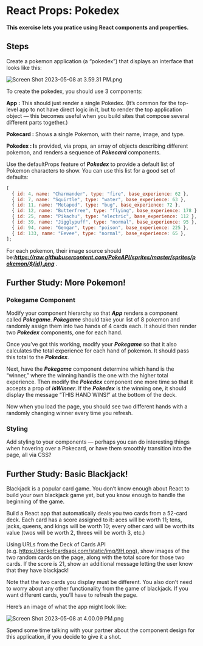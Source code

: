 # **React Props: Pokedex**

**This exercise lets you pratice using React components and properties.**

## Steps

Create a pokemon application (a “pokedex”) that displays an interface that looks like this:

![Screen Shot 2023-05-08 at 3.59.31 PM.png](https://s3-us-west-2.amazonaws.com/secure.notion-static.com/556adb66-c855-4ee2-a1fb-b422b8d4b852/Screen_Shot_2023-05-08_at_3.59.31_PM.png)

To create the pokedex, you should use 3 components:

**App :** This should just render a single Pokedex. (It’s common for the top-level app to not have direct logic in it, but to render the top application object — this becomes useful when you build sites that compose several different parts together.)

**Pokecard :** Shows a single Pokemon, with their name, image, and type.

**Pokedex : I**s provided, via props, an array of objects describing different pokemon, and renders a sequence of **_Pokecard_** components.

Use the defaultProps feature of **_Pokedex_** to provide a default list of Pokemon characters to show. You can use this list for a good set of defaults:

```jsx
[
  { id: 4, name: "Charmander", type: "fire", base_experience: 62 },
  { id: 7, name: "Squirtle", type: "water", base_experience: 63 },
  { id: 11, name: "Metapod", type: "bug", base_experience: 72 },
  { id: 12, name: "Butterfree", type: "flying", base_experience: 178 },
  { id: 25, name: "Pikachu", type: "electric", base_experience: 112 },
  { id: 39, name: "Jigglypuff", type: "normal", base_experience: 95 },
  { id: 94, name: "Gengar", type: "poison", base_experience: 225 },
  { id: 133, name: "Eevee", type: "normal", base_experience: 65 },
];
```

For each pokemon, their image source should be:***https://raw.githubusercontent.com/PokeAPI/sprites/master/sprites/pokemon/${id}.png***
.

## **Further Study: More Pokemon!**

### **Pokegame Component**

Modify your component hierarchy so that **_App_** renders a component called **_Pokegame_**. **_Pokegame_** should take your list of 8 pokemon and randomly assign them into two hands of 4 cards each. It should then render two **_Pokedex_** components, one for each hand.

Once you’ve got this working, modify your **_Pokegame_** so that it also calculates the total experience for each hand of pokemon. It should pass this total to the **_Pokedex_**.

Next, have the **_Pokegame_** component determine which hand is the “winner,” where the winning hand is the one with the higher total experience. Then modify the **_Pokedex_** component one more time so that it accepts a prop of **_isWinner_**. If the **_Pokedex_** is the winning one, it should display the message “THIS HAND WINS!” at the bottom of the deck.

Now when you load the page, you should see two different hands with a randomly changing winner every time you refresh.

### **Styling**

Add styling to your components — perhaps you can do interesting things when hovering over a Pokecard, or have them smoothly transition into the page, all via CSS?

## **Further Study: Basic Blackjack!**

Blackjack is a popular card game. You don’t know enough about React to build your own blackjack game yet, but you know enough to handle the beginning of the game.

Build a React app that automatically deals you two cards from a 52-card deck. Each card has a score assigned to it: aces will be worth 11; tens, jacks, queens, and kings will be worth 10; every other card will be worth its value (twos will be worth 2, threes will be worth 3, etc.)

Using URLs from the Deck of Cards API (e.g. https://deckofcardsapi.com/static/img/9H.png), show images of the two random cards on the page, along with the total score for those two cards. If the score is 21, show an additional message letting the user know that they have blackjack!

Note that the two cards you display must be different. You also don’t need to worry about any other functionality from the game of blackjack. If you want different cards, you’ll have to refresh the page.

Here’s an image of what the app might look like:

![Screen Shot 2023-05-08 at 4.00.09 PM.png](https://s3-us-west-2.amazonaws.com/secure.notion-static.com/73a12746-3028-4264-b364-b1bae858a7d1/Screen_Shot_2023-05-08_at_4.00.09_PM.png)

Spend some time talking with your partner about the component design for this application, if you decide to give it a shot.
